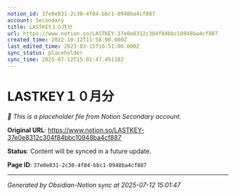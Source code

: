 ```yaml
---
notion_id: 37e0e831-2c30-4f84-bbc1-0948ba4cf887
account: Secondary
title: LASTKEY１０月分
url: https://www.notion.so/LASTKEY-37e0e8312c304f84bbc10948ba4cf887
created_time: 2022-10-12T11:58:00.000Z
last_edited_time: 2023-03-15T16:51:00.000Z
sync_status: placeholder
sync_time: 2025-07-12T15:01:47.451182
---
```


# LASTKEY１０月分

*🔄 This is a placeholder file from Notion Secondary account.*

**Original URL**: https://www.notion.so/LASTKEY-37e0e8312c304f84bbc10948ba4cf887

**Status**: Content will be synced in a future update.

**Page ID**: `37e0e831-2c30-4f84-bbc1-0948ba4cf887`

---

*Generated by Obsidian-Notion sync at 2025-07-12 15:01:47*
